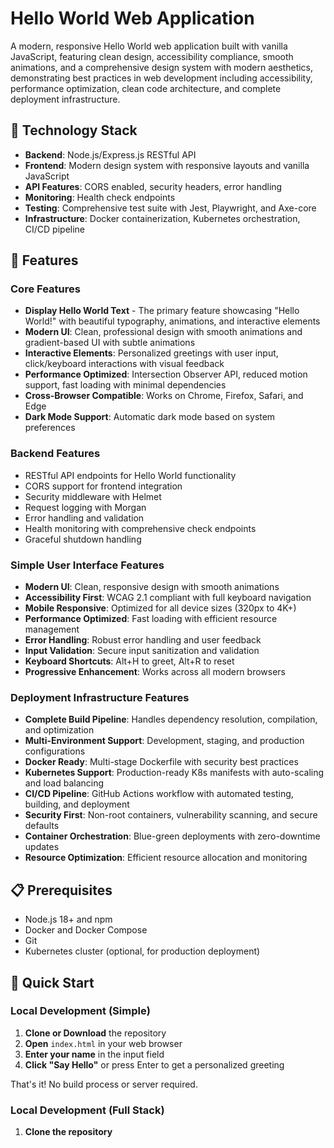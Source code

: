 # Hello World Web Application

A modern, responsive Hello World web application built with vanilla JavaScript, featuring clean design, accessibility compliance, smooth animations, and a comprehensive design system with modern aesthetics, demonstrating best practices in web development including accessibility, performance optimization, clean code architecture, and complete deployment infrastructure.

## 🚀 Technology Stack

- **Backend**: Node.js/Express.js RESTful API
- **Frontend**: Modern design system with responsive layouts and vanilla JavaScript
- **API Features**: CORS enabled, security headers, error handling
- **Monitoring**: Health check endpoints
- **Testing**: Comprehensive test suite with Jest, Playwright, and Axe-core
- **Infrastructure**: Docker containerization, Kubernetes orchestration, CI/CD pipeline

## 🌟 Features

### Core Features
- **Display Hello World Text** - The primary feature showcasing "Hello World!" with beautiful typography, animations, and interactive elements
- **Modern UI**: Clean, professional design with smooth animations and gradient-based UI with subtle animations
- **Interactive Elements**: Personalized greetings with user input, click/keyboard interactions with visual feedback
- **Performance Optimized**: Intersection Observer API, reduced motion support, fast loading with minimal dependencies
- **Cross-Browser Compatible**: Works on Chrome, Firefox, Safari, and Edge
- **Dark Mode Support**: Automatic dark mode based on system preferences

### Backend Features
- RESTful API endpoints for Hello World functionality
- CORS support for frontend integration
- Security middleware with Helmet
- Request logging with Morgan
- Error handling and validation
- Health monitoring with comprehensive check endpoints
- Graceful shutdown handling

### Simple User Interface Features
- **Modern UI**: Clean, responsive design with smooth animations
- **Accessibility First**: WCAG 2.1 compliant with full keyboard navigation
- **Mobile Responsive**: Optimized for all device sizes (320px to 4K+)
- **Performance Optimized**: Fast loading with efficient resource management
- **Error Handling**: Robust error handling and user feedback
- **Input Validation**: Secure input sanitization and validation
- **Keyboard Shortcuts**: Alt+H to greet, Alt+R to reset
- **Progressive Enhancement**: Works across all modern browsers

### Deployment Infrastructure Features
- **Complete Build Pipeline**: Handles dependency resolution, compilation, and optimization
- **Multi-Environment Support**: Development, staging, and production configurations
- **Docker Ready**: Multi-stage Dockerfile with security best practices
- **Kubernetes Support**: Production-ready K8s manifests with auto-scaling and load balancing
- **CI/CD Pipeline**: GitHub Actions workflow with automated testing, building, and deployment
- **Security First**: Non-root containers, vulnerability scanning, and secure defaults
- **Container Orchestration**: Blue-green deployments with zero-downtime updates
- **Resource Optimization**: Efficient resource allocation and monitoring

## 📋 Prerequisites

- Node.js 18+ and npm
- Docker and Docker Compose
- Git
- Kubernetes cluster (optional, for production deployment)

## 🚀 Quick Start

### Local Development (Simple)

1. **Clone or Download** the repository
2. **Open** `index.html` in your web browser
3. **Enter your name** in the input field
4. **Click "Say Hello"** or press Enter to get a personalized greeting

That's it! No build process or server required.

### Local Development (Full Stack)

1. **Clone the repository**
   